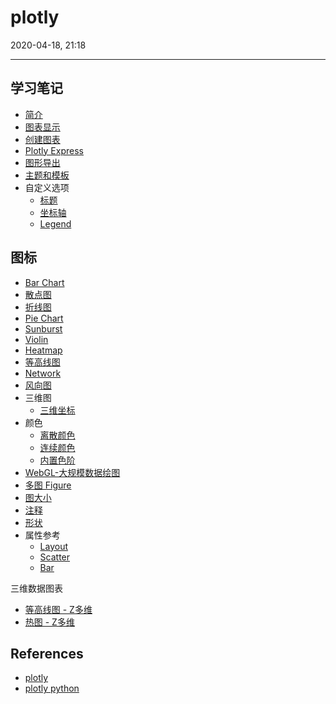 # plotly

2020-04-18, 21:18
***

## 学习笔记

- [简介](1_intro.md)
- [图表显示](2_display.md)
- [创建图表](3_create.md)
- [Plotly Express](4_express.md)
- [图形导出](5_output.md)
- [主题和模板](6_theme_template.md)
- 自定义选项
  - [标题](11_title.md)
  - [坐标轴](12_axes.md)
  - [Legend](13_legend.md)

## 图标

- [Bar Chart](chart_bar.md)
- [散点图](charts/scatter.md)
- [折线图](charts/line.md)
- [Pie Chart](chart_pie.md)
- [Sunburst](chart_sunburst.md)
- [Violin](chart_violin.md)
- [Heatmap](chart_heatmap.md)
- [等高线图](chart_contour.md)
- [Network](chart_network.md)
- [风向图](chart_polarbar.md)
- 三维图
  - [三维坐标](3D_axes.md)
- 颜色
  - [离散颜色](color_discrete.md)
  - [连续颜色](color_continuous.md)
  - [内置色阶](color_builtin_color_scale.md)
- [WebGL-大规模数据绘图](webgl.md)
- [多图 Figure](15_subplot.md)
- [图大小](9_graph_size.md)
- [注释](20_annotation.md)
- [形状](23_shapes.md)
- 属性参考
  - [Layout](ref_layout.md)
  - [Scatter](ref_scatter.md)
  - [Bar](ref_bar.md)

三维数据图表

- [等高线图 - Z多维](chart_contour.md)
- [热图 - Z多维](chart_heatmap.md)

## References

- [plotly](https://plot.ly/python/getting-started/)
- [plotly python](https://plotly.com/python/)

